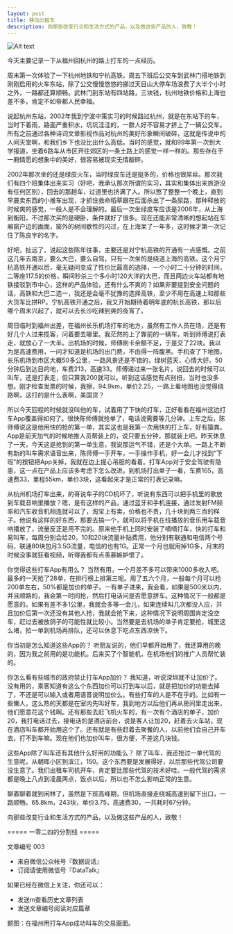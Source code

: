 ```yaml
---
layout: post
title: 移动出租车
description: 向那些改变行业和生活方式的产品，以及做这些产品的人，致敬！ 
---
```


![Alt text](http://pic.yupoo.com/ningoo/D0TZ4vsV/S0TCi.png)

今天主要记录一下从福州回杭州的路上打车的一点经历。

周末第一次体验了一下杭州地铁和宁杭高铁。周五下班后公交车到武林门搭地铁到刚刚启用的火车东站，除了公交慢慢悠悠的挪过天目山大停车场浪费了大半个小时之外，一路都还算顺畅。武林门到东站有四站路，三块钱，杭州地铁价格和上海也差不多，肯定不如帝都人民幸福。

说起杭州东站，2002年我到宁波中策实习的时候路过杭州，就是在东站下的车，当时下着雨，路面严重积水，坑坑洼洼的，一群人好不容易才挤上了一辆公交车。所有之前通过各种诗词文章影视作品对杭州的美好形象瞬间破碎，这就是传说中的人间天堂啊，和我们乡下也没比出什么高低。当时的感觉，就和99年第一次到大学报道，坐着6路车从市区开往郊区的一条土路上的感觉一样一样的。那些存在于一厢情愿的想象中的美好，很容易被现实无情敲碎。

2002年那次坐的还是绿皮火车，当时绿皮车还是挺多的，价格也很屌丝。那次我们有四个班集体出来实习（好吧，我承认那次所谓的实习，其实和集体出来旅游没有任何区别），回去的那趟车，过道里也挤满了人。所以憋了整整一个晚上，直到早晨卖东西的小推车出现，才抓住救命稻草跟在后面杀出了一条尿路，那种释放的时候爽的感觉，一般人是不会理解的。最后一次坐绿皮车应该是2006年，从上海到衡阳，不过那次买的是硬卧，条件就好了很多。现在还能非常清晰的想起站在车厢窗户边的画面，窗外的树间歇性的闪过，在上海呆了一年多，这时候才第一次记住了陈良宇的名字。

好吧，扯远了，说起这些陈年往事，主要还是对宁杭高铁的开通有一点感慨。之前这几年去南京，要么大巴，要么自驾，只有一次坐的是绕道上海的高铁。这个月宁杭高铁开通以后，毫无疑问变成了性价比最高的选择，一个小时二十分钟的时间，二等座117.5的价格，瞬间秒杀三个多小时120大洋的大巴，而且两边火车站都有地铁接驳到市中心，这样的产品体验，还有什么不爽的？如果非要提到安全问题的话，高铁和大巴二选一，我还是会毫不犹豫的选择高铁，至少不用在高速上和那些大货车比拼RP。宁杭高铁开通之后，我又开始期待着明年底的杭长高铁，那以后哪个周末兴起了，就可以去长沙吃辣到爽的夜宵了。

周日临时到福州出差，在福州长乐机场打车的地方，虽然有工作人员在场，还是有好几个人过来揽客，问着要去哪里。我茫然的上了靠前的一辆车，听到师傅说打表走，就放心了一大半。出机场的时候，师傅刷卡余额不足，于是交了22块。我以为是高速费用，一问才知道是机场的出门费，不由得一阵腹黑。手机查了下地图，长乐机场到市区大概50多公里，一路风景还是不错的，绿树蓝天，心情大好。50分钟后到达目的地，车费213，高速33。师傅递过来一张名片，说回去的时候可以叫车，还是打表走，但只算我200就可以。听到这话感觉有点别扭，当时也没多想。刚才检查发票的时候，我擦，94.9km，单价2.25，一路上看地图也没觉得绕路啊，这打的是什么表啊，美国货？

所以今天回程的时候就没叫他的车，试着用了下快的打车，正好看看在福州这边打车App覆盖得如何了。很快陈师傅就抢单了，电话说需要等几分钟。上车之后，陈师傅说这是他用快的抢的第一单，其实这也是我第一次用快的打上车，好有猿粪。App是前天加气的时候地推人员帮装上的，说只要五分钟，那就装上吧。昨天休息了一天，今天这是抢到的第一单生意，我说那运气不错，还是个大单。一路上不断有新的叫车需求语音出来，陈师傅一手开车，一手操作手机，好一会儿才找到“下班”的按钮把App关掉，我就在边上提心吊胆的看着。打车App对于安全驾驶有隐患，这一点在产品上应该多考虑下怎么改进。到机场打出单子一看，车费165，高速费33，里程55km，单价3块，这看起来才是正常的打表记录嘛。

从杭州机场打车出来，的哥说车子的CD机坏了，听说有东西可以把手机里的歌放到车载音响里播放？嗯，是有这样的产品，通过蓝牙和手机连接，通过发射FM频率和汽车收音机相连就可以了，淘宝上有卖，价格也不贵，几十块到两三百的样子。他说有这样的好东西，那要去搞一个，就可以将手机在线播放的音乐用车载音响播放了，流量反正是用不完的。原来他手机上同时安装了嘀嘀打车，快的打车和易叫车，每周分别会给20，10和20块流量补贴费用，他分别有联通和电信两个号码，联通80块包月3.5G流量，电信的也有1G。正常一个月也就用掉1G多，月末的时候没事就狂看视频，听得我都有点羡慕嫉妒恨了。

你觉得这些打车App有用么？
当然有用，一个月差不多可以带来1000多收入吧。最多的一天抢了28单，在排行榜上排第三呢。用了五六个月，一般每个月可以抢200单左右，50%都是加价的单子。一有单子进来，我会看，如果是500米以内，并且顺路的，我会第一时间抢，然后打电话问是否愿意拼车。这种情况下一般都是愿意的。如果有差不多1公里，我就会多等一会儿，如果连续叫几次都没人应，并且加价后第一次还没有其他人抢，我就会抢下来，这种情况下说明周围肯定没空车，赶过去被放鸽子的可能性就比较小。当然要是去机场的单子肯定要抢，城里这么堵，拉一单到机场再排队，还可以休息下吃点东西凉快下。

你当初是怎么知道这些App的？
听朋友说的，他们早都开始用了，我还算用的晚的，因为我之前用的是功能机。后来买了个智能机，在机场他们的推广人员帮忙装的。

你怎么看有些城市的政府禁止打车App加价？
我知道，听说深圳就不让加价了。没有用的，乘客知道有这么个东西加价可以打到车以后，就是把加价的功能去掉了，不还是可以输入或者用语音说明加价么。有些打车的人是不在乎的。比如有一些懒人，这么热的天都是在室内先叫好车，我到地方以后他们再从房间里走出来，他们愿意花这个钱啊。还有那些去赶飞机火车的，有一次有个酒店的单子，加价20，我打电话过去，接电话的是酒店前台，说是客人让加20，赶着去火车站，现在酒店叫车都开始用这个了。还有就是有些赶着去聚餐的人，以前他们会自己开车去，打不到车嘛。现在他们也加价叫车，很方便，不差这几块钱。

这些App除了叫车还有其他什么好用的功能么？
除了叫车，我还抢过一单代驾的生意呢，从朝晖小区到滨江，150。这个东西要是发展得好，以后那些代驾公司要没生意了。我们出租车司机开车，肯定要比那些代驾的技术好哇。一般代驾的需求都是晚上八点到凌晨两点，饭点以后，所以也不怎么影响正常的生意。

聊着聊着就到闲林了，虽然是下班高峰期，但机场直接走绕城高速到留下出口，一路顺畅。65.8km，243块，单价3.75，高速费30，一共耗时67分钟。

向那些改变行业和生活方式的产品，以及做这些产品的人，致敬！

===== 一零二四的分割线 =====

文章编号 003

* 来自微信公众帐号『数据说话』
* 订阅请使用微信号『DataTalk』

如果已经在微信上关注，你还可以：

* 发送m查看历史文章列表
* 发送文章编号阅读对应篇章

题图：在福州用打车App成功叫车的交易画面。
